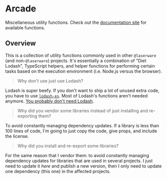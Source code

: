 # Arcade

Miscellaneous utility functions. Check out the [documentation site](https://laserware.github.io/arcade/) for available functions.

## Overview

This is a collection of utility functions commonly used in other `@laserware` (and non-`@laserware`) projects.
It's essentially a combination of "Diet Lodash", TypeScript helpers, and helper functions for performing certain tasks based on the execution environment (i.e. Node.js versus the browser).

> Why don't use just use Lodash?

Lodash is super beefy. If you don't want to ship a lot of unused extra code, you have to use [`lodash-es`](https://www.npmjs.com/package/lodash-es).
Most of Lodash's functions aren't needed anymore. [You probably don't need Lodash](https://github.com/you-dont-need/You-Dont-Need-Lodash-Underscore).

> Why did you vendor some libraries instead of just installing and re-exporting them?

To avoid constantly managing dependency updates. If a library is less than 100 lines of code, I'm going to just copy the code, give props, and include the license.

> Why did you install and re-export some libraries?

For the same reason that I vendor them: to avoid constantly managing dependency updates for libraries that are used in several projects.
I just need to update it _here_ and publish a new version, then I only need to update one dependency (this one) in the affected projects.
